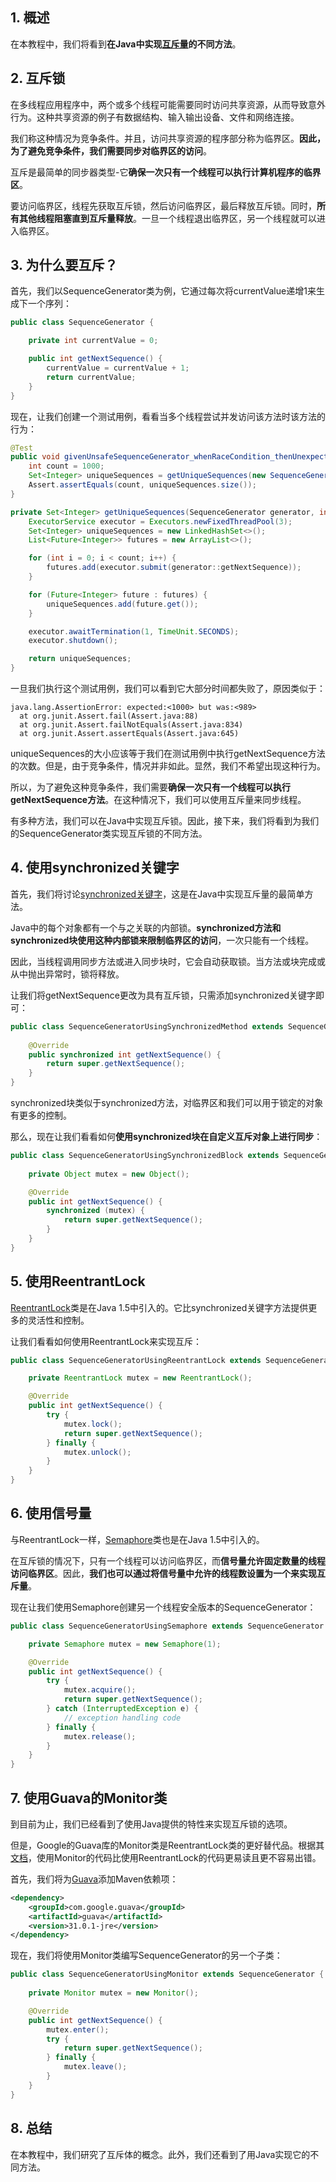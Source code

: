 ## 1. 概述

在本教程中，我们将看到**在Java中实现[互斥量](https://www.baeldung.com/cs/what-is-mutex)的不同方法**。

## 2. 互斥锁

在多线程应用程序中，两个或多个线程可能需要同时访问共享资源，从而导致意外行为。这种共享资源的例子有数据结构、输入输出设备、文件和网络连接。

我们称这种情况为竞争条件。并且，访问共享资源的程序部分称为临界区。**因此，为了避免竞争条件，我们需要同步对临界区的访问**。

互斥是最简单的同步器类型-它**确保一次只有一个线程可以执行计算机程序的临界区**。

要访问临界区，线程先获取互斥锁，然后访问临界区，最后释放互斥锁。同时，**所有其他线程阻塞直到互斥量释放**。一旦一个线程退出临界区，另一个线程就可以进入临界区。

## 3. 为什么要互斥？

首先，我们以SequenceGenerator类为例，它通过每次将currentValue递增1来生成下一个序列：

```java
public class SequenceGenerator {

	private int currentValue = 0;

	public int getNextSequence() {
		currentValue = currentValue + 1;
		return currentValue;
	}
}
```

现在，让我们创建一个测试用例，看看当多个线程尝试并发访问该方法时该方法的行为：

```java
@Test
public void givenUnsafeSequenceGenerator_whenRaceCondition_thenUnexpectedBehavior() throws Exception {
    int count = 1000;
    Set<Integer> uniqueSequences = getUniqueSequences(new SequenceGenerator(), count);
    Assert.assertEquals(count, uniqueSequences.size());
}

private Set<Integer> getUniqueSequences(SequenceGenerator generator, int count) throws Exception {
    ExecutorService executor = Executors.newFixedThreadPool(3);
    Set<Integer> uniqueSequences = new LinkedHashSet<>();
    List<Future<Integer>> futures = new ArrayList<>();

    for (int i = 0; i < count; i++) {
        futures.add(executor.submit(generator::getNextSequence));
    }

    for (Future<Integer> future : futures) {
        uniqueSequences.add(future.get());
    }

    executor.awaitTermination(1, TimeUnit.SECONDS);
    executor.shutdown();

    return uniqueSequences;
}
```

一旦我们执行这个测试用例，我们可以看到它大部分时间都失败了，原因类似于：

```shell
java.lang.AssertionError: expected:<1000> but was:<989>
  at org.junit.Assert.fail(Assert.java:88)
  at org.junit.Assert.failNotEquals(Assert.java:834)
  at org.junit.Assert.assertEquals(Assert.java:645)
```

uniqueSequences的大小应该等于我们在测试用例中执行getNextSequence方法的次数。但是，由于竞争条件，情况并非如此。显然，我们不希望出现这种行为。

所以，为了避免这种竞争条件，我们需要**确保一次只有一个线程可以执行getNextSequence方法**。在这种情况下，我们可以使用互斥量来同步线程。

有多种方法，我们可以在Java中实现互斥锁。因此，接下来，我们将看到为我们的SequenceGenerator类实现互斥锁的不同方法。

## 4. 使用synchronized关键字

首先，我们将讨论[synchronized关键字](https://www.baeldung.com/java-synchronized)，这是在Java中实现互斥量的最简单方法。

Java中的每个对象都有一个与之关联的内部锁。**synchronized方法和synchronized块使用这种内部锁来限制临界区的访问**，一次只能有一个线程。

因此，当线程调用同步方法或进入同步块时，它会自动获取锁。当方法或块完成或从中抛出异常时，锁将释放。

让我们将getNextSequence更改为具有互斥锁，只需添加synchronized关键字即可：

```java
public class SequenceGeneratorUsingSynchronizedMethod extends SequenceGenerator {
    
    @Override
    public synchronized int getNextSequence() {
        return super.getNextSequence();
    }
}
```

synchronized块类似于synchronized方法，对临界区和我们可以用于锁定的对象有更多的控制。

那么，现在让我们看看如何**使用synchronized块在自定义互斥对象上进行同步**：

```java
public class SequenceGeneratorUsingSynchronizedBlock extends SequenceGenerator {
    
    private Object mutex = new Object();

    @Override
    public int getNextSequence() {
        synchronized (mutex) {
            return super.getNextSequence();
        }
    }
}
```

## 5. 使用ReentrantLock

[ReentrantLock](https://www.baeldung.com/java-concurrent-locks)类是在Java 1.5中引入的。它比synchronized关键字方法提供更多的灵活性和控制。

让我们看看如何使用ReentrantLock来实现互斥：

```java
public class SequenceGeneratorUsingReentrantLock extends SequenceGenerator {

	private ReentrantLock mutex = new ReentrantLock();

	@Override
	public int getNextSequence() {
		try {
			mutex.lock();
			return super.getNextSequence();
		} finally {
			mutex.unlock();
		}
	}
}
```

## 6. 使用信号量

与ReentrantLock一样，[Semaphore](https://www.baeldung.com/java-semaphore)类也是在Java 1.5中引入的。

在互斥锁的情况下，只有一个线程可以访问临界区，而**信号量允许固定数量的线程访问临界区**。因此，**我们也可以通过将信号量中允许的线程数设置为一个来实现互斥量**。

现在让我们使用Semaphore创建另一个线程安全版本的SequenceGenerator：

```java
public class SequenceGeneratorUsingSemaphore extends SequenceGenerator {

	private Semaphore mutex = new Semaphore(1);

	@Override
	public int getNextSequence() {
		try {
			mutex.acquire();
			return super.getNextSequence();
		} catch (InterruptedException e) {
			// exception handling code
		} finally {
			mutex.release();
		}
	}
}
```

## 7. 使用Guava的Monitor类

到目前为止，我们已经看到了使用Java提供的特性来实现互斥锁的选项。

但是，Google的Guava库的Monitor类是ReentrantLock类的更好替代品。根据其[文档](https://guava.dev/releases/19.0/api/docs/com/google/common/util/concurrent/Monitor.html)，使用Monitor的代码比使用ReentrantLock的代码更易读且更不容易出错。

首先，我们将为[Guava](https://search.maven.org/search?q=a:guava)添加Maven依赖项：

```xml
<dependency>
    <groupId>com.google.guava</groupId>
    <artifactId>guava</artifactId>
    <version>31.0.1-jre</version>
</dependency>
```

现在，我们将使用Monitor类编写SequenceGenerator的另一个子类：

```java
public class SequenceGeneratorUsingMonitor extends SequenceGenerator {
    
    private Monitor mutex = new Monitor();

    @Override
    public int getNextSequence() {
        mutex.enter();
        try {
            return super.getNextSequence();
        } finally {
            mutex.leave();
        }
    }
}
```

## 8. 总结

在本教程中，我们研究了互斥体的概念。此外，我们还看到了用Java实现它的不同方法。
